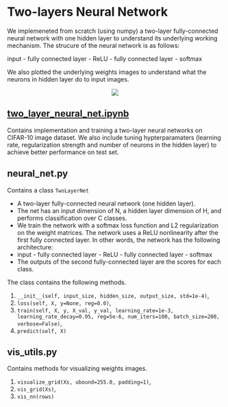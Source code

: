 # Two-layers Neural Network
We implemeneted from scratch (using numpy) a two-layer fully-connected neural network with one hidden layer to understand its underlying 
working mechanism. 
The strucure of the neural network is as follows:

input - fully connected layer - ReLU - fully connected layer - softmax

We also plotted the underlying weights images to understand what the neurons in hidden layer do to input images. 

<p align="center"> <img  src="https://github.com/hongwai1920/Machine-Learning-algorithms/blob/master/Neural%20Networks/Images/hidden%20neurons.png" ></p> 


## [two_layer_neural_net.ipynb](https://nbviewer.jupyter.org/github/hongwai1920/Machine-Learning-algorithms/blob/master/Neural%20Networks/two_layer_neural_net.ipynb)
Contains implementation and training a two-layer neural networks on CIFAR-10 image dataset.
We also include tuning hypterparamaters (learning rate, regularization strength and number of neurons in the hidden layer) to 
achieve better performance on test set. 

## neural_net.py 
Contains a class `TwoLayerNet` 
  * A two-layer fully-connected neural network (one hidden layer). 
  * The net has an input dimension of N, a hidden layer dimension of H, and performs classification over C classes.
  * We train the network with a softmax loss function and L2 regularization on the weight matrices.  The network uses a ReLU nonlinearity after the first fully connected layer. 
  In other words, the network has the following architecture:
  * input - fully connected layer - ReLU - fully connected layer - softmax
  * The outputs of the second fully-connected layer are the scores for each class.

The class contains the following methods.
1. `__init__(self, input_size, hidden_size, output_size, std=1e-4)`,
2. `loss(self, X, y=None, reg=0.0)`,
3. `train(self, X, y, X_val, y_val, learning_rate=1e-3, learning_rate_decay=0.95, reg=5e-6, num_iters=100, batch_size=200, verbose=False)`,
4. `predict(self, X)`

## vis_utils.py
Contains methods for visualizing weights images.
1. `visualize_grid(Xs, ubound=255.0, padding=1)`,
2. `vis_grid(Xs)`,
3. `vis_nn(rows)`
